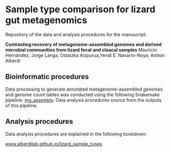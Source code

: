 # Sample type comparison for lizard gut metagenomics
Repository of the data and analysis procedures for the manuscript:

**Contrasting recovery of metagenome‑assembled genomes and derived microbial communities from lizard fecal and cloacal samples**
Mauricio Hernández, Jorge Langa, Ostaizka Aizpurua,Yendi E. Navarro-Noya, Antton Alberdi

## Bioinformatic procedures

Data processing to generate annotated metagenome-assembled genomes and genome count tables was conducted using the following Snakemake pipeline: [mg_assembly](https://github.com/3d-omics/mg_assembly). Data analysis procedures source from the outputs of this pipeline.

## Analysis procedures

Data analysis procedures are explained in the following bookdown:

www.alberdilab.github.io/lizard_sample_types
